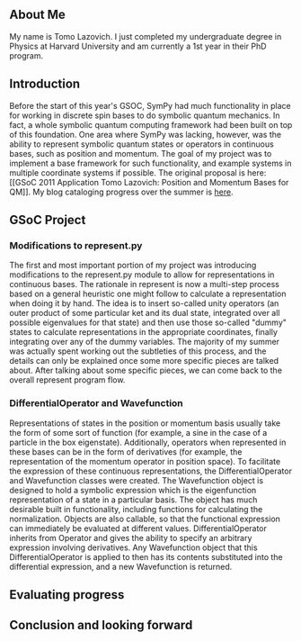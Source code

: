 ## About Me

My name is Tomo Lazovich. I just completed my undergraduate degree in Physics at Harvard University and am currently a 1st year in their PhD program. 

## Introduction

Before the start of this year's GSOC, SymPy had much functionality in place for working in discrete spin bases to do symbolic quantum mechanics. In fact, a whole symbolic quantum computing framework had been built on top of this foundation. One area where SymPy was lacking, however, was the ability to represent symbolic quantum states or operators in continuous bases, such as position and momentum. The goal of my project was to implement a base framework for such functionality, and example systems in multiple coordinate systems if possible. The original proposal is here: [[GSoC 2011 Application Tomo Lazovich: Position and Momentum Bases for QM]]. My blog cataloging progress over the summer is [here](http://lazovichsympy.wordpress.com).

## GSoC Project

### Modifications to represent.py

The first and most important portion of my project was introducing modifications to the represent.py module to allow for representations in continuous bases. The rationale in represent is now a multi-step process based on a general heuristic one might follow to calculate a representation when doing it by hand. The idea is to insert so-called unity operators (an outer product of some particular ket and its dual state, integrated over all possible eigenvalues for that state) and then use those so-called "dummy" states to calculate representations in the appropriate coordinates, finally integrating over any of the dummy variables. The majority of my summer was actually spent working out the subtleties of this process, and the details can only be explained once some more specific pieces are talked about. After talking about some specific pieces, we can come back to the overall represent program flow. 

### DifferentialOperator and Wavefunction

Representations of states in the position or momentum basis usually take the form of some sort of function (for example, a sine in the case of a particle in the box eigenstate). Additionally, operators when represented in these bases can be in the form of derivatives (for example, the representation of the momentum operator in position space). To facilitate the expression of these continuous representations, the DifferentialOperator and Wavefunction classes were created. The Wavefunction object is designed to hold a symbolic expression which is the eigenfunction representation of a state in a particular basis. The object has much desirable built in functionality, including functions for calculating the normalization. Objects are also callable, so that the functional expression can immediately be evaluated at different values. DifferentialOperator inherits from Operator and gives the ability to specify an arbitrary expression involving derivatives. Any Wavefunction object that this DifferentialOperator is applied to then has its contents substituted into the differential expression, and a new Wavefunction is returned. 


## Evaluating progress


## Conclusion and looking forward

